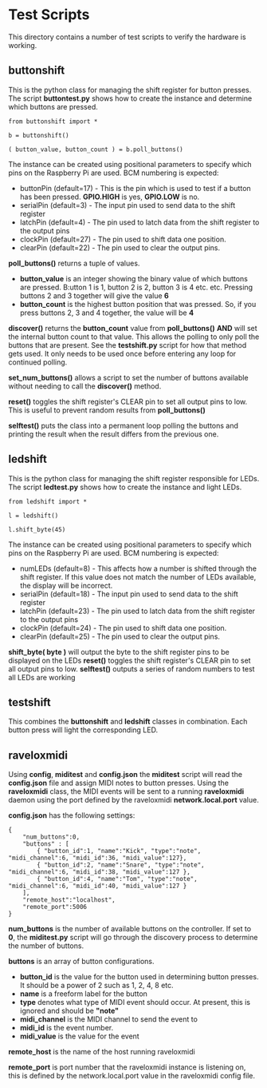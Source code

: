 # Test Scripts

This directory contains a number of test scripts to verify the hardware is working.

## buttonshift
This is the python class for managing the shift register for button presses. The script __buttontest.py__ shows how to create the instance
and determine which buttons are pressed.

```
from buttonshift import *

b = buttonshift()

( button_value, button_count ) = b.poll_buttons()
```
The instance can be created using positional parameters to specify which pins on the Raspberry Pi are used. BCM numbering is expected:
* buttonPin (default=17) - This is the pin which is used to test if a button has been pressed. __GPIO.HIGH__ is yes, __GPIO.LOW__ is no.
* serialPin (default=3) - The input pin used to send data to the shift register
* latchPin (default=4) - The pin used to latch data from the shift register to the output pins
* clockPin (default=27) - The pin used to shift data one position.
* clearPin (default=22) - The pin used to clear the output pins.

__poll_buttons()__ returns a tuple of values.
* __button_value__ is an integer showing the binary value of which buttons are pressed. B:utton 1 is 1, button 2 is 2, button 3 is 4 etc. etc. Pressing buttons 2 and 3 together will give the value __6__
* __button_count__ is the highest button position that was pressed. So, if you press buttons 2, 3 and 4 together, the value will be __4__

__discover()__ returns the __button_count__ value from __poll_buttons()__ __AND__ will set the internal button count to that value.
This allows the polling to only poll the buttons that are present. See the __testshift.py__ script for how that method gets used. It only
needs to be used once before entering any loop for continued polling.

__set_num_buttons()__ allows a script to set the number of buttons available without needing to call the __discover()__ method.

__reset()__ toggles the shift register's CLEAR pin to set all output pins to low. This is useful to prevent random results from __poll_buttons()__

__selftest()__ puts the class into a permanent loop polling the buttons and printing the result when the result differs from the previous one.

## ledshift
This is the python class for managing the shift register responsible for LEDs. The script __ledtest.py__ shows how to create the instance
and light LEDs.

```
from ledshift import *

l = ledshift()

l.shift_byte(45)
```
The instance can be created using positional parameters to specify which pins on the Raspberry Pi are used. BCM numbering is expected:
* numLEDs (default=8) - This affects how a number is shifted through the shift register. If this value does not match the number of LEDs
available, the display will be incorrect.
* serialPin (default=18) - The input pin used to send data to the shift register
* latchPin (default=23) - The pin used to latch data from the shift register to the output pins
* clockPin (default=24) - The pin used to shift data one position.
* clearPin (default=25) - The pin used to clear the output pins.

__shift_byte( byte )__ will output the byte to the shift register pins to be displayed on the LEDs 
__reset()__ toggles the shift register's CLEAR pin to set all output pins to low. 
__selftest()__ outputs a series of random numbers to test all LEDs are working

## testshift

This combines the __buttonshift__ and __ledshift__ classes in combination. Each button press will light the corresponding LED.

## raveloxmidi
Using __config__, __miditest__ and  __config.json__ the __miditest__ script will read the __config.json__ file and assign MIDI notes to button presses. Using the __raveloxmidi__ class, the
MIDI events will be sent to a running __raveloxmidi__ daemon using the port defined by the raveloxmidi __network.local.port__ value.

__config.json__ has the following settings:

```
{
	"num_buttons":0,
	"buttons" : [
		{ "button_id":1, "name":"Kick", "type":"note", "midi_channel":6, "midi_id":36, "midi_value":127},
		{ "button_id":2, "name":"Snare", "type":"note", "midi_channel":6, "midi_id":38, "midi_value":127 },
		{ "button_id":4, "name":"Tom", "type":"note", "midi_channel":6, "midi_id":40, "midi_value":127 }
	],
	"remote_host":"localhost",
	"remote_port":5006
}
```
__num_buttons__ is the number of available buttons on the controller. If set to __0__, the __miditest.py__ script will go through the discovery process to determine the number of buttons.

__buttons__ is an array of button configurations.

* __button_id__ is the value for the button used in determining button presses. It should be a power of 2 such as 1, 2, 4, 8 etc.
* __name__ is a freeform label for the button
* __type__ denotes what type of MIDI event should occur. At present, this is ignored and should be __"note"__
* __midi_channel__ is the MIDI channel to send the event to
* __midi_id__ is the event number.
* __midi_value__ is the value for the event

__remote_host__ is the name of the host running raveloxmidi

__remote_port__ is port number that the raveloxmidi instance is listening on, this is defined by the network.local.port value in the raveloxmidi config file.
